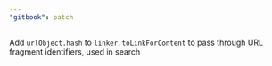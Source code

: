 ```yaml
---
"gitbook": patch
---
```


Add `urlObject.hash` to `linker.toLinkForContent` to pass through URL fragment identifiers, used in search
